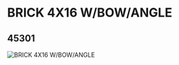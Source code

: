# BRICK 4X16 W/BOW/ANGLE
## 45301
![BRICK 4X16 W/BOW/ANGLE](https://lc-www-live-s.legocdn.com/media/bricks/5/2/4186755.jpg)
